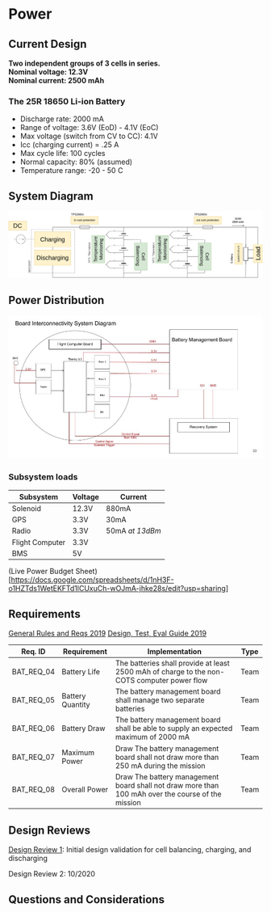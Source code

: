 # Power

## Current Design 
**Two independent groups of 3 cells in series.** <br>
**Nominal voltage: 12.3V**  <br>
**Nominal current: 2500 mAh** <br>

### The 25R 18650 Li-ion Battery
- Discharge rate: 2000 mA
- Range of voltage: 3.6V (EoD) - 4.1V (EoC)
- Max voltage (switch from CV to CC):  4.1V
- Icc (charging current) = .25 A 
- Max cycle life: 100 cycles  
- Normal capacity: 80% (assumed) 
- Temperature range: -20 - 50 C

## System Diagram 
![bms_system_diagram](./img/powersysdiagram.png)

## Power Distribution
![power distribution](./img/power_distribution.jpg)

### Subsystem loads 
| Subsystem | Voltage | Current |
|-----------|---------|---------|
| Solenoid  |  12.3V  |  880mA  |
|    GPS    |  3.3V   |  30mA   |  
|   Radio   |  3.3V   |  50mA *at 13dBm* |
| Flight Computer | 3.3V | |
| BMS | 5V | |

(Live Power Budget Sheet)[https://docs.google.com/spreadsheets/d/1nH3F-o1HZTds1WetEKFTd1lCUxuCh-wOJmA-jhke28s/edit?usp=sharing]


## Requirements 
[General Rules and Reqs 2019](http://www.soundingrocket.org/uploads/9/0/6/4/9064598/sa_cup_irec_rules___requirements_document_20191118__rev_d_final_.pdf)
[Design, Test, Eval Guide 2019](http://www.soundingrocket.org/uploads/9/0/6/4/9064598/sa_cup_irec-design_test___evaluation_guide_20191118__rev_c_final_.pdf)
 
| Req. ID   | Requirement | Implementation | Type |
|-----------|-------------|----------------|------|
|BAT_REQ_04 | Battery Life | The batteries shall provide at least 2500 mAh of charge to the non-COTS computer power flow | Team |
|BAT_REQ_05 | Battery Quantity | The battery management board shall manage two separate batteries | Team |
|BAT_REQ_06	| Battery Draw | The battery management board shall be able to supply an expected maximum of 2000 mA | Team |
|BAT_REQ_07	| Maximum Power | Draw	The battery management board shall not draw more than 250 mA during the mission| Team|
|BAT_REQ_08	| Overall Power | Draw	The battery management board shall not draw more than 100 mAh over the course of the mission |Team|


## Design Reviews 

[Design Review 1](https://docs.google.com/presentation/d/1L4w887s7x08WpU703jKznQMGognrjYOtB8_F7KaSsSU/edit?usp=sharing): Initial design validation for cell balancing, charging, and discharging

Design Review 2: 10/2020

## Questions and Considerations 

